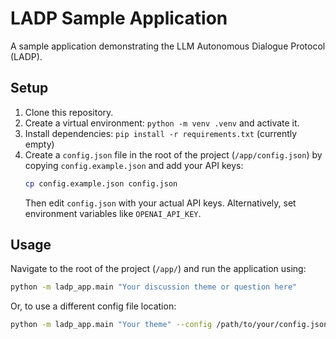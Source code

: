 # LADP Sample Application

A sample application demonstrating the LLM Autonomous Dialogue Protocol (LADP).

## Setup

1.  Clone this repository.
2.  Create a virtual environment: `python -m venv .venv` and activate it.
3.  Install dependencies: `pip install -r requirements.txt` (currently empty)
4.  Create a `config.json` file in the root of the project (`/app/config.json`) by copying `config.example.json` and add your API keys:
    ```bash
    cp config.example.json config.json 
    ```
    Then edit `config.json` with your actual API keys. Alternatively, set environment variables like `OPENAI_API_KEY`.

## Usage

Navigate to the root of the project (`/app/`) and run the application using:

```bash
python -m ladp_app.main "Your discussion theme or question here" 
```
Or, to use a different config file location:
```bash
python -m ladp_app.main "Your theme" --config /path/to/your/config.json
```
